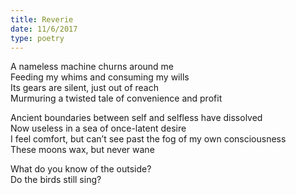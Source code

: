 ```yaml
---
title: Reverie
date: 11/6/2017
type: poetry
---
```


A nameless machine churns around me  
Feeding my whims and consuming my wills  
Its gears are silent, just out of reach  
Murmuring a twisted tale of convenience and profit

Ancient boundaries between self and selfless have dissolved  
Now useless in a sea of once-latent desire  
I feel comfort, but can’t see past the fog of my own consciousness  
These moons wax, but never wane

What do you know of the outside?  
Do the birds still sing?
